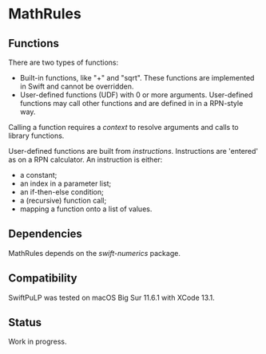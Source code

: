 # MathRules

## Functions

There are two types of functions:

* Built-in functions, like "+" and "sqrt". These functions are implemented in Swift and cannot be overridden.
* User-defined functions (UDF) with 0 or more arguments. User-defined functions may call other functions and are defined in in a RPN-style way.

Calling a function requires a *context* to resolve arguments and calls to library functions.

User-defined functions are built from *instructions*. Instructions are 'entered' as on a RPN calculator. An instruction is either:

* a constant;
* an index in a parameter list;
* an if-then-else condition;
* a (recursive) function call;
* mapping a function onto a list of values.

## Dependencies

MathRules depends on the *swift-numerics* package.

## Compatibility

SwiftPuLP was tested on macOS Big Sur 11.6.1 with XCode 13.1.

## Status

Work in progress.
